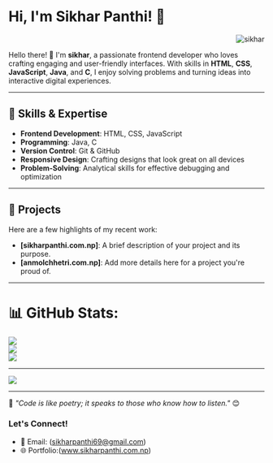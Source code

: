 
# Hi, I'm Sikhar Panthi! 👋
<p align="right"> <img src="https://komarev.com/ghpvc/?username=sikharspi&label=Profile%20views&color=0e75b6&style=flat" alt="sikhar" /> </p>

Hello there! 👋 I'm **sikhar**, a passionate frontend developer who loves crafting engaging and user-friendly interfaces. With skills in **HTML**, **CSS**, **JavaScript**, **Java**, and **C**, I enjoy solving problems and turning ideas into interactive digital experiences.

---

## 🌟 Skills & Expertise
- **Frontend Development**: HTML, CSS, JavaScript
- **Programming**: Java, C
- **Version Control**: Git & GitHub
- **Responsive Design**: Crafting designs that look great on all devices
- **Problem-Solving**: Analytical skills for effective debugging and optimization

---

## 🚀 Projects
Here are a few highlights of my recent work:
- **[sikharpanthi.com.np]**: A brief description of your project and its purpose.
- **[anmolchhetri.com.np]**: Add more details here for a project you're proud of.

---


# 📊 GitHub Stats:
![](https://github-readme-stats.vercel.app/api?username=sikharsp&theme=dark&hide_border=false&include_all_commits=true&count_private=true)<br/>
![](https://nirzak-streak-stats.vercel.app/?user=sikharsp&theme=dark&hide_border=false)<br/>
![](https://github-readme-stats.vercel.app/api/top-langs/?username=sikharsp&theme=dark&hide_border=false&include_all_commits=true&count_private=true&layout=compact)

---
[![](https://visitcount.itsvg.in/api?id=sikharsp&icon=0&color=0)](https://visitcount.itsvg.in)

---

🌱 _"Code is like poetry; it speaks to those who know how to listen."_ 😊



### Let's Connect!
- 📧 Email: (sikharpanthi69@gmail.com)
- 🌐 Portfolio:(www.sikharpanthi.com.np)
